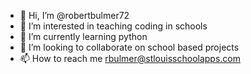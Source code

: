 - 👋 Hi, I’m @robertbulmer72
- 👀 I’m interested in teaching coding in schools
- 🌱 I’m currently learning python
- 💞️ I’m looking to collaborate on school based projects
- 📫 How to reach me rbulmer@stlouisschoolapps.com

<!---
robertbulmer72/robertbulmer72 is a ✨ special ✨ repository because its `README.md` (this file) appears on your GitHub profile.
You can click the Preview link to take a look at your changes.
--->

